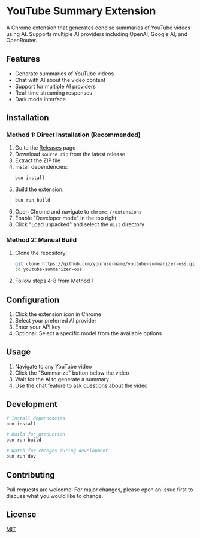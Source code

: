 # YouTube Summary Extension

A Chrome extension that generates concise summaries of YouTube videos using AI. Supports multiple AI providers including OpenAI, Google AI, and OpenRouter.

## Features

- Generate summaries of YouTube videos
- Chat with AI about the video content
- Support for multiple AI providers
- Real-time streaming responses
- Dark mode interface

## Installation

### Method 1: Direct Installation (Recommended)

1. Go to the [Releases](../../releases) page
2. Download `source.zip` from the latest release
3. Extract the ZIP file
4. Install dependencies:
   ```bash
   bun install
   ```
5. Build the extension:
   ```bash
   bun run build
   ```
6. Open Chrome and navigate to `chrome://extensions`
7. Enable "Developer mode" in the top right
8. Click "Load unpacked" and select the `dist` directory

### Method 2: Manual Build

1. Clone the repository:
   ```bash
   git clone https://github.com/yourusername/youtube-summarizer-oss.git
   cd youtube-summarizer-oss
   ```
2. Follow steps 4-8 from Method 1

## Configuration

1. Click the extension icon in Chrome
2. Select your preferred AI provider
3. Enter your API key
4. Optional: Select a specific model from the available options

## Usage

1. Navigate to any YouTube video
2. Click the "Summarize" button below the video
3. Wait for the AI to generate a summary
4. Use the chat feature to ask questions about the video

## Development

```bash
# Install dependencies
bun install

# Build for production
bun run build

# Watch for changes during development
bun run dev
```

## Contributing

Pull requests are welcome! For major changes, please open an issue first to discuss what you would like to change.

## License

[MIT](LICENSE)
